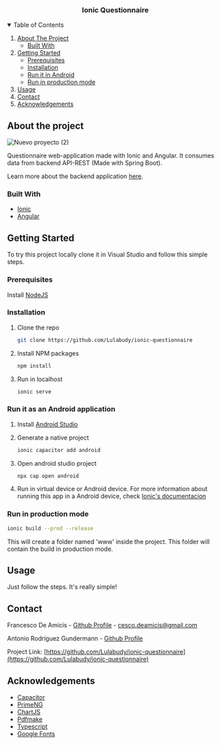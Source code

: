 <!-- PROJECT LOGO -->
<br />
<p align="center">

  <h3 align="center">Ionic Questionnaire</h3>

<!-- TABLE OF CONTENTS -->
<details open="open">
  <summary>Table of Contents</summary>
  <ol>
    <li>
      <a href="#about-the-project">About The Project</a>
      <ul>
        <li><a href="#built-with">Built With</a></li>
      </ul>
    </li>
    <li>
      <a href="#getting-started">Getting Started</a>
      <ul>
        <li><a href="#prerequisites">Prerequisites</a></li>
        <li><a href="#installation">Installation</a></li>
        <li><a href="#run-it-as-an-android-application">Run it in Android</a></li>
        <li><a href="#run-in-production-mode">Run in production mode</a></li>
      </ul>
    </li>
    <li><a href="#usage">Usage</a></li>
    <li><a href="#contact">Contact</a></li>
    <li><a href="#acknowledgements">Acknowledgements</a></li>
  </ol>
</details>



<!-- ABOUT THE PROJECT -->
## About the project

![Nuevo proyecto (2)](https://user-images.githubusercontent.com/59253125/121704952-83ea9b00-cad4-11eb-9e9d-ce41c50003b8.png)


Questionnaire web-application made with Ionic and Angular.
It consumes data from backend API-REST (Made with Spring Boot).

Learn more about the backend application [here](https://github.com/AntonioRG00/QuestionnaireSpringRest).

### Built With

* [Ionic](https://ionicframework.com/)
* [Angular](https://angular.io/)



<!-- GETTING STARTED -->
## Getting Started

To try this project locally clone it in Visual Studio and follow this simple steps.

### Prerequisites

Install [NodeJS](https://nodejs.org/es/)

### Installation

1. Clone the repo
   ```sh
   git clone https://github.com/Lulabudy/ionic-questionnaire
   ```
2. Install NPM packages
   ```sh
   npm install
   ```
3. Run in localhost
   ```sh
   ionic serve
   ```
   
### Run it as an Android application

1. Install [Android Studio](https://developer.android.com/studio/)

2. Generate a native project
   ``` sh
   ionic capacitor add android
   
3. Open android studio project
   ``` sh
   npx cap open android
   ```
4. Run in virtual device or Android device.
For more information about running this app in a Android device, check [Ionic's documentacion](https://ionicframework.com/docs/developing/android)

### Run in production mode

  ``` sh
  ionic build --prod --release
  ```
This will create a folder named 'www' inside the project. This folder will contain the build in production mode.

<!-- USAGE EXAMPLES -->
## Usage

Just follow the steps. It's really simple!



<!-- CONTACT -->
## Contact

Francesco De Amicis - [Github Profile](https://github.com/Lulabudy) - cesco.deamicis@gmail.com

Antonio Rodríguez Gundermann - [Github Profile](https://github.com/AntonioRG00)

Project Link: [https://github.com/Lulabudy/ionic-questionnaire](https://github.com/Lulabudy/ionic-questionnaire)



<!-- ACKNOWLEDGEMENTS -->
## Acknowledgements
* [Capacitor](https://capacitorjs.com/)
* [PrimeNG](https://www.primefaces.org/primeng/)
* [ChartJS](https://www.chartjs.org/)
* [Pdfmake](http://pdfmake.org/#/)
* [Typescript](https://www.typescriptlang.org/)
* [Google Fonts](https://fonts.google.com/)
